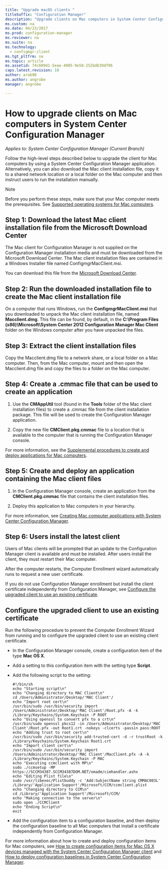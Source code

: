 ```yaml
---
title: "Upgrade macOS clients "
titleSuffix: "Configuration Manager"
description: "Upgrade clients on Mac computers in System Center Configuration Manager."
ms.custom: na
ms.date: 04/23/2017
ms.prod: configuration-manager
ms.reviewer: na
ms.suite: na
ms.technology:
  - configmgr-client
ms.tgt_pltfrm: na
ms.topic: article
ms.assetid: 74c60941-5eae-4905-9e58-252bdb39df96
caps.latest.revision: 10
author: arob98
ms.author: angrobe
manager: angrobe

---
```

# How to upgrade clients on Mac computers in System Center Configuration Manager

*Applies to: System Center Configuration Manager (Current Branch)*

Follow the high-level steps described below  to upgrade the client for Mac computers by using a System Center Configuration Manager application. Alternatively, you can also download the Mac client installation file, copy it to a shared network location or a local folder on the Mac computer and then instruct users to run the installation manually.  

> [!NOTE]  
>  Before you perform these steps, make sure that your Mac computer meets the prerequisites. See [Supported operating systems for Mac computers](../../../plan-design/configs/supported-operating-systems-for-clients-and-devices.md#mac-computers).  

## Step 1: Download the latest Mac client installation file from the Microsoft Download Center  
 The Mac client for Configuration Manager is not supplied on the Configuration Manager installation media and must be downloaded from the Microsoft Download Center. The Mac client installation files are contained in a Windows Installer file named ConfigmgrMacClient.msi.  

 You can download this file from the [Microsoft Download Center](http://go.microsoft.com/fwlink/p/?LinkId=525184).  

## Step 2: Run the downloaded installation file to create the Mac client installation file  
 On a computer that runs Windows, run the **ConfigmgrMacClient.msi** that you downloaded to unpack the Mac client installation file, named **Macclient.dmg**. This file can be found, by default, in the **C:\Program Files (x86)\Microsoft\System Center 2012 Configuration Manager Mac Client** folder on the Windows computer after you have unpacked the files.  

## Step 3: Extract the client installation files  
 Copy the Macclient.dmg file to a network share, or a local folder on a Mac computer. Then, from the Mac computer, mount and then open the Macclient.dmg file and copy the files to a folder on the Mac computer.  

## Step 4: Create a .cmmac file that can be used to create an application  

1.  Use the **CMAppUtil** tool (found in the **Tools** folder of the Mac client installation files) to create a .cmmac file from the client installation package. This file will be used to create the Configuration Manager application.  

2.  Copy the new file **CMClient.pkg.cmmac** file to a location that is available to the computer that is running the Configuration Manager console.  

 For more information, see the [Supplemental procedures to create and deploy applications for Mac computers](/sccm/apps/get-started/creating-mac-computer-applications#supplemental-procedures-to-create-and-deploy-applications-for-mac-computers).  

## **Step 5:** Create and deploy an application containing the Mac client files  

1.  In the Configuration Manager console, create an application from the **CMClient.pkg.cmmac** file that contains the client installation files.  

2.  Deploy this application to Mac computers in your hierarchy.  

 For more information, see  [Creating Mac computer applications with System Center Configuration Manager](../../../../apps/get-started/creating-mac-computer-applications.md).  

## Step 6: Users install the latest client  
 Users of Mac clients will be prompted that an update to the Configuration Manager client is available and must be installed. After users install the client, they must restart their Mac computer.  

 After the computer restarts, the Computer Enrollment wizard automatically runs to request a new user certificate.  

 If you do not use Configuration Manager enrollment but install the client certificate independently from Configuration Manager, see [Configure the upgraded client to use an existing certificate](#BKMK_UpgradingClient_MachineEnrollment).  

##  <a name="BKMK_UpgradingClient_MachineEnrollment"></a> Configure the upgraded client to use an existing certificate  
 Run the following procedure to prevent the Computer Enrollment Wizard from running and to configure the upgraded client to use an existing client certificate.  

-   In the Configuration Manager console, create a configuration item of the type **Mac OS X**.  

-   Add a setting to this configuration item with the setting type **Script**.  

-   Add the following script to the setting:  

    ```  
    #!/bin/sh  
    echo "Starting script\n"  
    echo "Changing directory to MAC Client\n"  
    cd /Users/Administrator/Desktop/'MAC Client'/  
    echo "Import root cert\n"  
    /usr/bin/sudo /usr/bin/security import /Users/Administrator/Desktop/'MAC Client'/Root.pfx -A -k /Library/Keychains/System.Keychain -P ROOT  
    echo "Using openssl to convert pfx to a crt\n"  
    /usr/bin/sudo openssl pkcs12 -in /Users/Administrator/Desktop/'MAC Client'/Root.pfx -out Root1.crt -nokeys -clcerts -passin pass:ROOT  
    echo "Adding trust to root cert\n"  
    /usr/bin/sudo /usr/bin/security add-trusted-cert -d -r trustRoot -k /Library/Keychains/System.Keychain Root1.crt  
    echo "Import client cert\n"  
    /usr/bin/sudo /usr/bin/security import /Users/Administrator/Desktop/'MAC Client'/MacClient.pfx -A -k /Library/Keychains/System.Keychain -P MAC  
    echo "Executing ccmclient with MP\n"  
    sudo ./ccmsetup -MP https://SCCM34387.SCCM34387DOM.NET/omadm/cimhandler.ashx  
    echo "Editing Plist file\n"  
    sudo /usr/libexec/Plistbuddy -c 'Add:SubjectName string CMMAC003L' /Library/'Application Support'/Microsoft/CCM/ccmclient.plist  
    echo "Changing directory to CCM\n"  
    cd /Library/'Application Support'/Microsoft/CCM/  
    echo "Making connection to the server\n"  
    sudo open ./CCMClient  
    echo "Ending Script\n"  
    exit  

    ```  

-   Add the configuration item to a configuration baseline, and then deploy the configuration baseline to all Mac computers that install a certificate independently from Configuration Manager.  

 For more information about how to create and deploy configuration items for Mac computers, see [How to create configuration items for Mac OS X devices managed with the System Center Configuration Manager client](../../../../compliance/deploy-use/create-configuration-items-for-mac-os-x-devices-managed-with-the-client.md) and [How to deploy configuration baselines in System Center Configuration Manager](../../../../compliance/deploy-use/deploy-configuration-baselines.md).  
